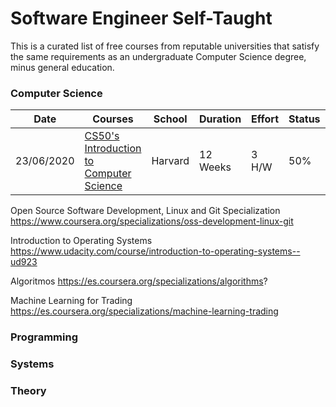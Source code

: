 # Software Engineer Self-Taught

This is a curated list of free courses from reputable universities that satisfy the same requirements as an undergraduate Computer Science degree, minus general education.

### Computer Science

|Date | Courses	|School	| Duration | 	Effort | Status | Repo | 
|---- | ------- |-------|--------- | ------- | ------ |------ | 
|23/06/2020 | [CS50's Introduction to Computer Science](https://www.edx.org/es/course/cs50s-introduction-to-computer-science) | Harvard | 12 Weeks | 3 H/W | 50% | [CS50](https://github.com/FernandoFH/CS50_Introduction-to-Computer-Science)


Open Source Software Development, Linux and Git Specialization
https://www.coursera.org/specializations/oss-development-linux-git

Introduction to Operating Systems
https://www.udacity.com/course/introduction-to-operating-systems--ud923

Algoritmos
https://es.coursera.org/specializations/algorithms?

Machine Learning for Trading
https://es.coursera.org/specializations/machine-learning-trading

### Programming
### Systems
### Theory
